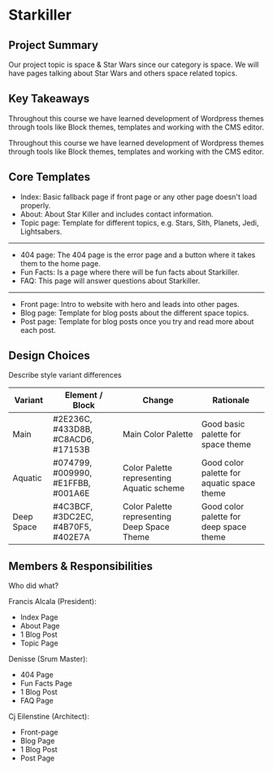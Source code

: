 # Starkiller

## Project Summary

Our project topic is space & Star Wars since our category is space. We will have pages talking about Star Wars and others space related topics.

## Key Takeaways

Throughout this course we have learned development of Wordpress themes through tools like Block themes, templates and working with the CMS editor.

Throughout this course we have learned development of Wordpress themes through tools like Block themes, templates and working with the CMS editor.

## Core Templates

- Index: Basic fallback page if front page or any other page doesn't load properly.
- About: About Star Killer and includes contact information.
- Topic page: Template for different topics, e.g. Stars, Sith, Planets, Jedi, Lightsabers.

---

- 404 page: The 404 page is the error page and a button where it takes them to the home page.
- Fun Facts: Is a page where there will be fun facts about Starkiller.
- FAQ: This page will answer questions about Starkiller.

---

- Front page: Intro to website with hero and leads into other pages.
- Blog page: Template for blog posts about the different space topics.
- Post page: Template for blog posts once you try and read more about each post.

## Design Choices

Describe style variant differences

| Variant    | Element / Block                    | Change                                      | Rationale                                  |
| ---------- | ---------------------------------- | ------------------------------------------- | ------------------------------------------ |
| Main       | #2E236C, #433D8B, #C8ACD6, #17153B | Main Color Palette                          | Good basic palette for space theme         |
| Aquatic    | #074799, #009990, #E1FFBB, #001A6E | Color Palette representing Aquatic scheme   | Good color palette for aquatic space theme |
| Deep Space | #4C3BCF, #3DC2EC, #4B70F5, #402E7A | Color Palette representing Deep Space Theme | Good color palette for deep space theme    |

## Members & Responsibilities

Who did what?

Francis Alcala (President):

- Index Page
- About Page
- 1 Blog Post
- Topic Page

Denisse (Srum Master):

- 404 Page
- Fun Facts Page
- 1 Blog Post
- FAQ Page

Cj Eilenstine (Architect):

- Front-page
- Blog Page
- 1 Blog Post
- Post Page
